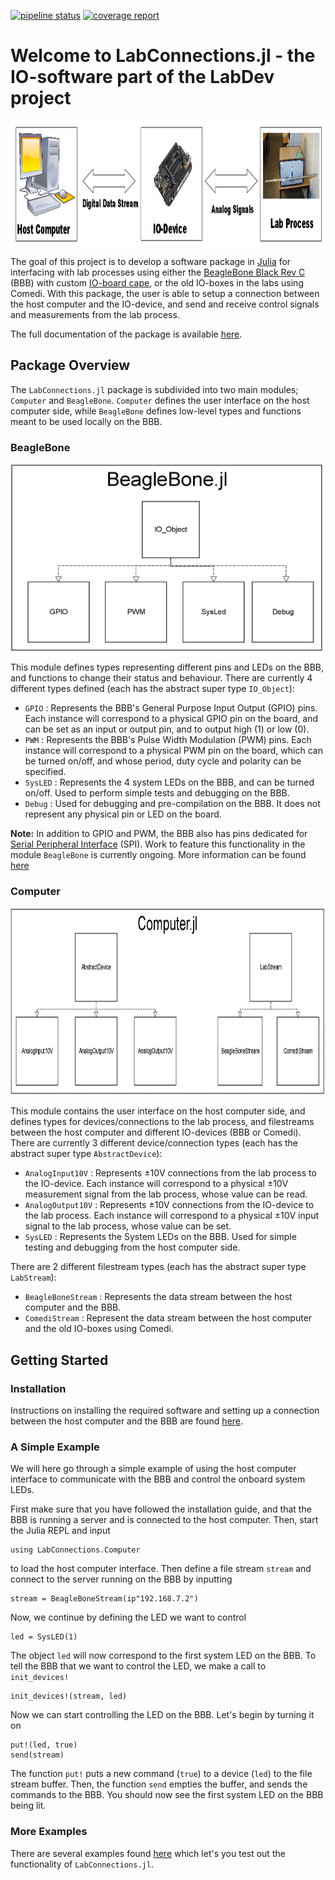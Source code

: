 [![pipeline status](https://gitlab.control.lth.se/labdev/LabConnections.jl/badges/master/pipeline.svg)](https://gitlab.control.lth.se/labdev/LabConnections.jl/commits/master)
[![coverage report](https://gitlab.control.lth.se/labdev/LabConnections.jl/badges/master/coverage.svg)](https://gitlab.control.lth.se/labdev/LabConnections.jl/commits/master)

# Welcome to LabConnections.jl - the IO-software part of the LabDev project
<img src="docs/images/labio_overview.png" height="200" width="1050">

The goal of this project is to develop a software package in [Julia](https://julialang.org/) 
for interfacing with lab processes using either the [BeagleBone Black Rev C](http://beagleboard.org/) (BBB)
with custom [IO-board cape](https://gitlab.control.lth.se/labdev/ioboards), or the old IO-boxes in the labs using Comedi.
With this package, the user is able to setup a connection between the 
host computer and the IO-device, and send and 
receive control signals and measurements from the lab process.

The full documentation of the package is available [here](https://gitlab.control.lth.se/labdev/LabConnections.jl/blob/master/docs/build/index.md).

## Package Overview
The `LabConnections.jl` package is subdivided into two main modules; `Computer` 
and `BeagleBone`. `Computer` defines the user interface on the host
computer side, while `BeagleBone` defines low-level types and functions meant
to be used locally on the BBB.

### BeagleBone
<img src="docs/images/beaglebonetypes.png" height="300" width="500">

This module defines types representing different pins and LEDs on the BBB, and
functions to change their status and behaviour. There are currently 4 different types defined
(each has the abstract super type `IO_Object`):
* `GPIO` : Represents the BBB's General Purpose Input Output (GPIO) pins. 
Each instance will correspond to a physical GPIO pin on the board, and can be 
set as an input or output pin, and to output high (1) or low (0).
* `PWM` : Represents the BBB's Pulse Width Modulation (PWM) pins. 
Each instance will correspond to a physical PWM pin on the board, which can be
turned on/off, and whose period, duty cycle and polarity can be specified.
* `SysLED` : Represents the 4 system LEDs on the BBB, and can be turned on/off.
Used to perform simple tests and debugging on the BBB.
* `Debug` : Used for debugging and pre-compilation on the BBB. It does 
not represent any physical pin or LED on the board.

**Note:** In addition to GPIO and PWM, the BBB also has pins dedicated for [Serial Peripheral
Interface](https://en.wikipedia.org/wiki/Serial_Peripheral_Interface_Bus) (SPI).
Work to feature this functionality in the module `BeagleBone` is currently ongoing. More
information can be found [here](https://gitlab.control.lth.se/labdev/LabConnections.jl/blob/master/docs/build/man/introduction.md#spi-development)


### Computer
<img src="docs/images/computertypes.png" height="300" width="800">

This module contains the user interface on the host computer side, and defines 
types for devices/connections to the lab process, and filestreams between the 
host computer and different IO-devices (BBB or Comedi). There are currently 3 
different device/connection types (each has the abstract super type `AbstractDevice`):
* `AnalogInput10V` : Represents ±10V connections from the lab process to the IO-device. Each instance will correspond to a physical ±10V measurement signal from the lab process, whose value can be read.
* `AnalogOutput10V` : Represents ±10V connections from the IO-device to the lab process. Each instance will correspond to a physical ±10V input signal to the lab process, whose value can be set.  
* `SysLED` : Represents the System LEDs on the BBB. Used for simple testing and debugging from the host computer side.

There are 2 different filestream types (each has the abstract super type `LabStream`):
* `BeagleBoneStream` : Represents the data stream between the host computer and the BBB.
* `ComediStream` : Represent the data stream between the host computer and the old IO-boxes using Comedi. 

## Getting Started
### Installation
Instructions on installing the required software and setting up a connection between 
the host computer and the BBB are found [here](https://gitlab.control.lth.se/labdev/LabConnections.jl/blob/master/docs/build/man/installation.md#installation-instructions).

### A Simple Example
We will here go through a simple example of using the host computer interface to communicate with the BBB and control the onboard system LEDs.

First make sure that you have followed the installation guide, and that the BBB is running a server and is connected to the host computer.
Then, start the Julia REPL and input

    using LabConnections.Computer
to load the host computer interface. Then define a file stream `stream` and connect to the server running on the BBB by inputting

    stream = BeagleBoneStream(ip"192.168.7.2")
Now, we continue by defining the LED we want to control 

    led = SysLED(1)

The object `led` will now correspond to the first system LED on the BBB.
To tell the BBB that we want to control the LED, we make a call to `init_devices!`

    init_devices!(stream, led)
Now we can start controlling the LED on the BBB. Let's begin by turning it on

    put!(led, true)
    send(stream)
The function `put!` puts a new command (`true`) to a device (`led`) to the file stream buffer.
Then, the function `send` empties the buffer, and sends the commands to the BBB.
You should now see the first system LED on the BBB being lit.

### More Examples
There are several examples found [here](https://gitlab.control.lth.se/labdev/LabConnections.jl/blob/master/docs/build/examples/examples.md#examples)
which let's you test out the functionality of `LabConnections.jl`.


